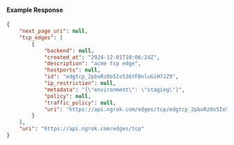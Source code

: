 <!-- Code generated for API Clients. DO NOT EDIT. -->

#### Example Response

```json
{
	"next_page_uri": null,
	"tcp_edges": [
		{
			"backend": null,
			"created_at": "2024-12-01T10:06:24Z",
			"description": "acme tcp edge",
			"hostports": null,
			"id": "edgtcp_2pbvRz0o5Io536YFBnluGiH7JZ9",
			"ip_restriction": null,
			"metadata": "{\"environment\": \"staging\"}",
			"policy": null,
			"traffic_policy": null,
			"uri": "https://api.ngrok.com/edges/tcp/edgtcp_2pbvRz0o5Io536YFBnluGiH7JZ9"
		}
	],
	"uri": "https://api.ngrok.com/edges/tcp"
}
```
